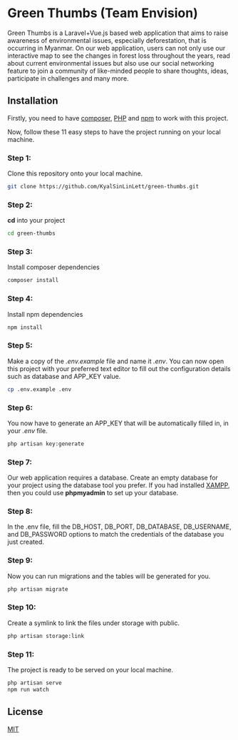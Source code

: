 # Green Thumbs (Team Envision)

Green Thumbs is a Laravel+Vue.js based web application that aims to raise awareness of environmental issues, especially deforestation, that is occurring in Myanmar. On our web application, users can not only use our interactive map to see the changes in forest loss throughout the years, read about current environmental issues but also use our social networking feature to join a community of like-minded people to share thoughts, ideas, participate in challenges and many more.

## Installation

Firstly, you need to have [composer](https://getcomposer.org/download/), [PHP](https://www.apachefriends.org/download.html) and [npm](https://nodejs.org/en/download/) to work with this project.

Now, follow these 11 easy steps to have the project running on your local machine.

### Step 1:
Clone this repository onto your local machine.
```bash
git clone https://github.com/KyalSinLinLett/green-thumbs.git
```

### Step 2:
**cd** into your project
```bash
cd green-thumbs
```

### Step 3:
Install composer dependencies
```bash
composer install
```
### Step 4:
Install npm dependencies
```bash
npm install
```
### Step 5:
Make a copy of the *.env.example* file and name it *.env*. You can now open this project with your preferred text editor to fill out the configuration details such as database and APP_KEY value.
```bash
cp .env.example .env
```
### Step 6:
You now have to generate an APP_KEY that will be automatically filled in, in your *.env* file.
```bash
php artisan key:generate
```
### Step 7:
Our web application requires a database. Create an empty database for your project using the database tool you prefer. If you had installed [XAMPP](https://www.apachefriends.org/download.html), then you could use **phpmyadmin** to set up your database.

### Step 8:
In the .env file, fill the DB_HOST, DB_PORT, DB_DATABASE, DB_USERNAME, and DB_PASSWORD options to match the credentials of the database you just created.

### Step 9:
Now you can run migrations and the tables will be generated for you.
```bash
php artisan migrate
```
### Step 10:
Create a symlink to link the files under storage with public.
```bash
php artisan storage:link
```
### Step 11:
The project is ready to be served on your local machine.
```bash
php artisan serve
npm run watch
```
## License
[MIT](https://choosealicense.com/licenses/mit/)
